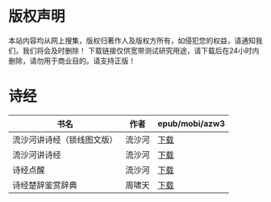 # 版权声明

本站内容均从网上搜集，版权归著作人及版权方所有，如侵犯您的权益，请通知我们，我们将会及时删除！ 下载链接仅供宽带测试研究用途，请下载后在24小时内删除，请勿用于商业目的。请支持正版！

# 诗经

| 书名 | 作者 | epub/mobi/azw3 |
| --- | --- | --- |
| 流沙河讲诗经（锁线图文版） | 流沙河 | [下载](https://url89.ctfile.com/f/31084289-1375510882-3771c1?p=8866) |
| 流沙河讲诗经 | 流沙河 | [下载](https://url89.ctfile.com/f/31084289-1357053793-95de26?p=8866) |
| 诗经点醒 | 流沙河 | [下载](https://url89.ctfile.com/f/31084289-1357045015-bcd130?p=8866) |
| 诗经楚辞鉴赏辞典 | 周啸天 | [下载](https://url89.ctfile.com/f/31084289-1357023427-f856e9?p=8866) |
